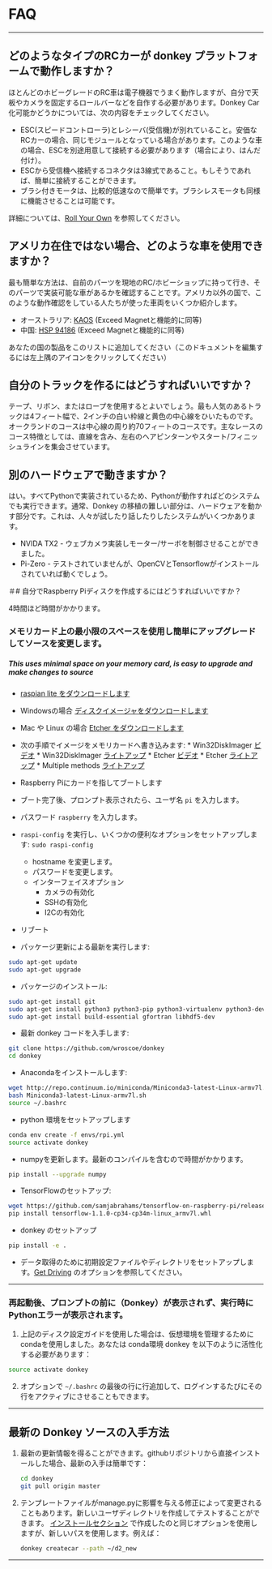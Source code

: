 # FAQ
---------


## どのようなタイプのRCカーが donkey プラットフォームで動作しますか？


ほとんどのホビーグレードのRC車は電子機器でうまく動作しますが、自分で天板やカメラを固定するロールバーなどを自作する必要があります。Donkey Car化可能かどうかについては、次の内容をチェックしてください。

* ESC(スピードコントローラ)とレシーバ(受信機)が別れていること。安価なRCカーの場合、同じモジュールとなっている場合があります。このような車の場合、ESCを別途用意して接続する必要があります（場合により、はんだ付け）。
* ESCから受信機へ接続するコネクタは3線式であること。もしそうであれば、簡単に接続することができます。
* ブラシ付きモータは、比較的低速なので簡単です。ブラシレスモータも同様に機能させることは可能です。

詳細については、[Roll Your Own](/roll_your_own.md) を参照してください。



## アメリカ在住ではない場合、どのような車を使用できますか？


最も簡単な方法は、自前のパーツを現地のRC/ホビーショップに持って行き、そのパーツで実装可能な車があるかを確認することです。アメリカ以外の国で、このような動作確認をしている人たちが使った車両をいくつか紹介します。


* オーストラリア: [KAOS](https://www.hobbywarehouse.com.au/hsp-94186-18694k-kaos-blue-rc-truck.html) (Exceed Magnetと機能的に同等)
* 中国: [HSP 94186](https://item.taobao.com/item.htm?spm=a1z02.1.2016030118.d2016038.314a2de7XhDszO&id=27037536775&scm=1007.10157.81291.100200300000000&pvid=dd956496-2837-41c8-be44-ecbcf48f1eac) (Exceed Magnetと機能的に同等)

あなたの国の製品をこのリストに追加してください（このドキュメントを編集するには左上隅のアイコンをクリックしてください）


## 自分のトラックを作るにはどうすればいいですか？


テープ、リボン、またはロープを使用するとよいでしょう。最も人気のあるトラックは4フィート幅で、2インチの白い枠線と黄色の中心線をひいたものです。オークランドのコースは中心線の周り約70フィートのコースです。主なレースのコース特徴としては、直線を含み、左右のヘアピンターンやスタート/フィニッシュラインを集会させています。


## 別のハードウェアで動きますか？


はい。すべてPythonで実装されているため、Pythonが動作すればどのシステムでも実行できます。通常、Donkey の移植の難しい部分は、ハードウェアを動かす部分です。これは、人々が試したり話したりしたシステムがいくつかあります。

* NVIDA TX2 - ウェブカメラ実装しモーター/サーボを制御させることができました。
* Pi-Zero - テストされていませんが、OpenCVとTensorflowがインストールされていれば動くでしょう。

＃# 自分でRaspberry Piディスクを作成するにはどうすればいいですか？

4時間ほど時間がかかります。

### メモリカード上の最小限のスペースを使用し簡単にアップグレードしてソースを変更します。



##### This uses minimal space on your memory card, is easy to upgrade and make changes to source

* [raspian lite をダウンロードします](https://downloads.raspberrypi.org/raspbian_lite_latest)
* Windowsの場合 [ディスクイメージャをダウンロードします](https://sourceforge.net/projects/win32diskimager/files/latest/download)
* Mac や Linux の場合 [Etcher をダウンロードします](https://etcher.io)
* 次の手順でイメージをメモリカードへ書き込みます:
      * Win32DiskImager [ビデオ](https://www.youtube.com/watch?v=SdWr-aolCSA)
      * Win32DiskImager [ライトアップ](https://codeyarns.com/2013/06/21/how-to-write-a-disk-image-using-win32-disk-imager/)
      * Etcher [ビデオ](https://www.youtube.com/watch?v=I6F2HoTeiFc)
      * Etcher [ライトアップ](https://www.raspberrypi.org/magpi/pi-sd-etcher/)
      * Multiple methods [ライトアップ](http://elinux.org/RPi_Easy_SD_Card_Setup)
* Raspberry Piにカードを指してブートします

* ブート完了後、プロンプト表示されたら、ユーザ名 ```pi``` を入力します。

* パスワード ```raspberry``` を入力します。

* `raspi-config` を実行し、いくつかの便利なオプションをセットアップします:
    `sudo raspi-config`
    * hostname を変更します。
    * パスワードを変更します。
    * インターフェイスオプション
        * カメラの有効化
        * SSHの有効化
        * I2Cの有効化

* リブート

* パッケージ更新による最新を実行します:
``` bash
sudo apt-get update
sudo apt-get upgrade
```

* パッケージのインストール:

``` bash
sudo apt-get install git
sudo apt-get install python3 python3-pip python3-virtualenv python3-dev virtualenv
sudo apt-get install build-essential gfortran libhdf5-dev
```

* 最新 donkey コードを入手します:

``` bash
git clone https://github.com/wroscoe/donkey
cd donkey
```

* Anacondaをインストールします:

``` bash
wget http://repo.continuum.io/miniconda/Miniconda3-latest-Linux-armv7l.sh
bash Miniconda3-latest-Linux-armv7l.sh
source ~/.bashrc
```

* python 環境をセットアップします

``` bash
conda env create -f envs/rpi.yml
source activate donkey
```


* numpyを更新します。最新のコンパイルを含むので時間がかかります。

``` bash
pip install --upgrade numpy
```

* TensorFlowのセットアップ:

``` bash
wget https://github.com/samjabrahams/tensorflow-on-raspberry-pi/releases/download/v1.1.0/tensorflow-1.1.0-cp34-cp34m-linux_armv7l.whl
pip install tensorflow-1.1.0-cp34-cp34m-linux_armv7l.whl
```

* donkey のセットアップ

``` bash
pip install -e .
```

* データ取得のために初期設定ファイルやディレクトリをセットアップします。[Get Driving](guide/get_driving.md) のオプションを参照してください。


---
### 再起動後、プロンプトの前に（Donkey）が表示されず、実行時にPythonエラーが表示されます。

1. 上記のディスク設定ガイドを使用した場合は、仮想環境を管理するためにcondaを使用しました。あなたは conda環境 donkey を以下のように活性化する必要があります：

```bash
source activate donkey
```

2. オプションで `~/.bashrc` の最後の行に行追加して、ログインするたびにその行をアクティブにさせることもできます。


----
## 最新の Donkey ソースの入手方法

1. 最新の更新情報を得ることができます。githubリポジトリから直接インストールした場合、最新の入手は簡単です： 

     ```bash
    cd donkey
    git pull origin master
    ```
2. テンプレートファイルがmanage.pyに影響を与える修正によって変更されることもあります。新しいユーザディレクトリを作成してテストすることができます。 [インストールセクション](guide/install_software.md) で作成したのと同じオプションを使用しますが、新しいパスを使用します。例えば： 

    ```bash
    donkey createcar --path ~/d2_new
    ```

---

